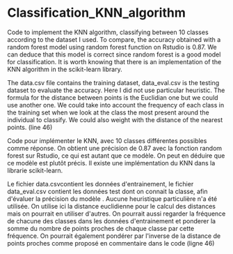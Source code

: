 # Classification_KNN_algorithm
Code to implement the KNN algorithm, classifying between 10 classes according to the dataset I used. To compare,
the accuracy obtained with a random forest model using random forest function on Rstudio is 0.87. We can deduce that
this model is correct since random forest is a good model for classification. It is worth knowing that there is 
an implementation of the KNN algorithm in the scikit-learn library.


The data.csv file contains the training dataset, data_eval.csv is the testing dataset to evaluate the accuracy.
Here I did not use particular heuristic. The formula for the distance between points is the Euclidian one but
we could use another one.
We could take into account the frequency of each class in the training set when we look at the class the most 
present around the individual to classify. 
We could also weight with the distance of the nearest points. (line 46)


Code pour implémenter le KNN, avec 10 classes différentes possibles comme réponse. On obtient une précision
de 0.87 avec la fonction random forest sur Rstudio, ce qui est autant que ce modèle. On peut en déduire que
ce modèle est plutôt précis. Il existe une implémentation du KNN dans la librarie scikit-learn.

Le fichier data.csvcontient les données d'entrainement, le fichier data_eval.csv contient les données test 
dont on connait la classe, afin d'évaluer la précision du modèle .
Aucune heuristique particulière n'a été utilisée. On utilise ici la distance euclidienne pour le calcul 
des distances mais on pourrait en utiliser d'autres.
On pourrait aussi regarder la fréquence de chacune des classes dans les données d'entrainement et ponderer 
la somme du nombre de points proches de chaque classe par cette fréquence.
On pourrait également pondérer par l'inverse de la distance de points proches comme proposé en commentaire
dans le code (ligne 46)

